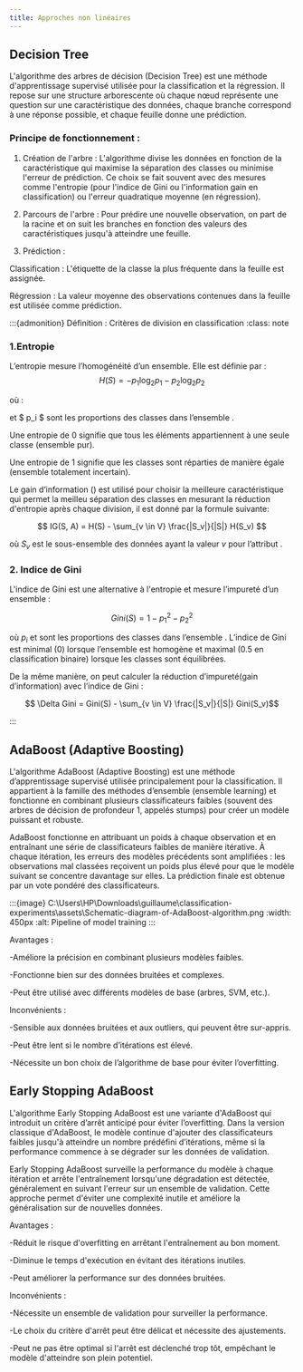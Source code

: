 ```yaml
---
title: Approches non linéaires
---
```

## Decision Tree

L'algorithme des arbres de décision (Decision Tree) est une méthode d'apprentissage supervisé utilisée pour la classification et la régression. Il repose sur une structure arborescente où chaque nœud représente une question sur une caractéristique des données, chaque branche correspond à une réponse possible, et chaque feuille donne une prédiction.

 ### Principe de fonctionnement :

1. Création de l'arbre : L'algorithme divise les données en fonction de la caractéristique qui maximise la séparation des classes ou minimise l'erreur de prédiction. Ce choix se fait souvent avec des mesures comme l'entropie (pour l'indice de Gini ou l'information gain en classification) ou l'erreur quadratique moyenne (en régression).


2. Parcours de l'arbre : Pour prédire une nouvelle observation, on part de la racine et on suit les branches en fonction des valeurs des caractéristiques jusqu'à atteindre une feuille.


3. Prédiction :

Classification : L'étiquette de la classe la plus fréquente dans la feuille est assignée.

Régression : La valeur moyenne des observations contenues dans la feuille est utilisée comme prédiction.

:::{admonition} Définition : Critères de division en classification
:class: note  
 ### 1.Entropie

L’entropie mesure l’homogénéité d’un ensemble. Elle est définie par :
$$ H(S) = - p_1 \log_2 p_1 - p_2 \log_2 p_2$$

où :

 et $ p_i $ sont les proportions des classes dans l’ensemble .

Une entropie de 0 signifie que tous les éléments appartiennent à une seule classe (ensemble pur).

Une entropie de 1 signifie que les classes sont réparties de manière égale (ensemble totalement incertain).


Le gain d’information () est utilisé pour choisir la meilleure caractéristique qui permet la meilleu séparation des classes en mesurant la réduction d'entropie après chaque division, il est donné par la formule suivante:

$$ IG(S, A) = H(S) - \sum_{v \in V} \frac{|S_v|}{|S|} H(S_v) $$

où $S_v$ est le sous-ensemble des données ayant la valeur $v$ pour l’attribut .

### 2. Indice de Gini

L'indice de Gini est une alternative à l'entropie et mesure l’impureté d’un ensemble :

$$ Gini(S) = 1 - p_1^2 - p_2^2 $$

où $p_i$  et  sont les proportions des classes dans l’ensemble .
L’indice de Gini est minimal (0) lorsque l’ensemble est homogène et maximal (0.5 en classification binaire) lorsque les classes sont équilibrées.

De la même manière, on peut calculer la réduction d’impureté(gain d’information) avec l’indice de Gini :

$$ \Delta Gini = Gini(S) - \sum_{v \in V} \frac{|S_v|}{|S|} Gini(S_v)$$



:::

## AdaBoost (Adaptive Boosting)

L'algorithme AdaBoost (Adaptive Boosting) est une méthode d’apprentissage supervisé utilisée principalement pour la classification. Il appartient à la famille des méthodes d’ensemble (ensemble learning) et fonctionne en combinant plusieurs classificateurs faibles (souvent des arbres de décision de profondeur 1, appelés stumps) pour créer un modèle puissant et robuste.

AdaBoost fonctionne en attribuant un poids à chaque observation et en entraînant une série de classificateurs faibles de manière itérative. À chaque itération, les erreurs des modèles précédents sont amplifiées : les observations mal classées reçoivent un poids plus élevé pour que le modèle suivant se concentre davantage sur elles. La prédiction finale est obtenue par un vote pondéré des classificateurs.

:::{image}  C:\Users\HP\Downloads\guillaume\classification-experiments\assets\Schematic-diagram-of-AdaBoost-algorithm.png
:width: 450px
:alt: Pipeline of model training
:::

Avantages :

-Améliore la précision en combinant plusieurs modèles faibles.

-Fonctionne bien sur des données bruitées et complexes.

-Peut être utilisé avec différents modèles de base (arbres, SVM, etc.).


Inconvénients :

-Sensible aux données bruitées et aux outliers, qui peuvent être sur-appris.

-Peut être lent si le nombre d’itérations est élevé.

-Nécessite un bon choix de l’algorithme de base pour éviter l’overfitting.


## Early Stopping AdaBoost

L'algorithme Early Stopping AdaBoost est une variante d'AdaBoost qui introduit un critère d’arrêt anticipé pour éviter l’overfitting. Dans la version classique d'AdaBoost, le modèle continue d'ajouter des classificateurs faibles jusqu'à atteindre un nombre prédéfini d’itérations, même si la performance commence à se dégrader sur les données de validation.

Early Stopping AdaBoost surveille la performance du modèle à chaque itération et arrête l'entraînement lorsqu'une dégradation est détectée, généralement en suivant l'erreur sur un ensemble de validation. Cette approche permet d'éviter une complexité inutile et améliore la généralisation sur de nouvelles données.

Avantages :

-Réduit le risque d'overfitting en arrêtant l'entraînement au bon moment.

-Diminue le temps d'exécution en évitant des itérations inutiles.

-Peut améliorer la performance sur des données bruitées.


Inconvénients :

-Nécessite un ensemble de validation pour surveiller la performance.

-Le choix du critère d'arrêt peut être délicat et nécessite des ajustements.

-Peut ne pas être optimal si l'arrêt est déclenché trop tôt, empêchant le modèle d'atteindre son plein potentiel.